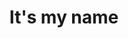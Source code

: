 ---
pid: LLP345
title: It's my name
location_transcription: South Philly
zipcode: 
outside_phl: 
neighborhood: 
age: '11'
age_range: 6-13
instagram: 
image_file_name: LLP_345.jpg
proposal_transcription: 
topic: Unknown
topic_summary: '0'
type: Other No Form
keywords_other: sword, name, me
credit: Teddy Cavalier
image_labels: 
twitter: 
facebook: 
permalink: "/monuments/llp345/"
layout: item-page
---